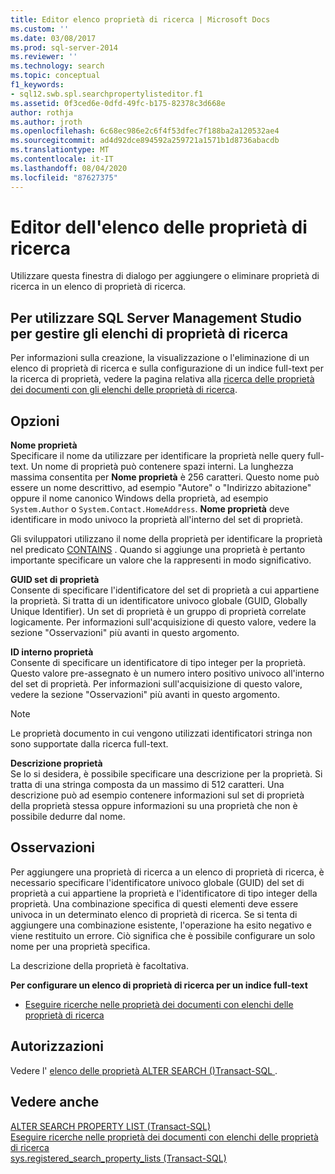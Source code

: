 ```yaml
---
title: Editor elenco proprietà di ricerca | Microsoft Docs
ms.custom: ''
ms.date: 03/08/2017
ms.prod: sql-server-2014
ms.reviewer: ''
ms.technology: search
ms.topic: conceptual
f1_keywords:
- sql12.swb.spl.searchpropertylisteditor.f1
ms.assetid: 0f3ced6e-0dfd-49fc-b175-82378c3d668e
author: rothja
ms.author: jroth
ms.openlocfilehash: 6c68ec986e2c6f4f53dfec7f188ba2a120532ae4
ms.sourcegitcommit: ad4d92dce894592a259721a1571b1d8736abacdb
ms.translationtype: MT
ms.contentlocale: it-IT
ms.lasthandoff: 08/04/2020
ms.locfileid: "87627375"
---
```

# <a name="search-property-list-editor"></a>Editor dell'elenco delle proprietà di ricerca
  Utilizzare questa finestra di dialogo per aggiungere o eliminare proprietà di ricerca in un elenco di proprietà di ricerca.  
  
## <a name="to-use-sql-server-management-studio-to-manage-search-property-lists"></a>Per utilizzare SQL Server Management Studio per gestire gli elenchi di proprietà di ricerca  
 Per informazioni sulla creazione, la visualizzazione o l'eliminazione di un elenco di proprietà di ricerca e sulla configurazione di un indice full-text per la ricerca di proprietà, vedere la pagina relativa alla [ricerca delle proprietà dei documenti con gli elenchi delle proprietà di ricerca](../relational-databases/search/search-document-properties-with-search-property-lists.md).  
  
## <a name="options"></a>Opzioni  
 **Nome proprietà**  
 Specificare il nome da utilizzare per identificare la proprietà nelle query full-text. Un nome di proprietà può contenere spazi interni. La lunghezza massima consentita per **Nome proprietà** è 256 caratteri. Questo nome può essere un nome descrittivo, ad esempio "Autore" o "Indirizzo abitazione" oppure il nome canonico Windows della proprietà, ad esempio `System.Author` o `System.Contact.HomeAddress`. **Nome proprietà** deve identificare in modo univoco la proprietà all'interno del set di proprietà.  
  
 Gli sviluppatori utilizzano il nome della proprietà per identificare la proprietà nel predicato [CONTAINS](/sql/t-sql/queries/contains-transact-sql) . Quando si aggiunge una proprietà è pertanto importante specificare un valore che la rappresenti in modo significativo.  
  
 **GUID set di proprietà**  
 Consente di specificare l'identificatore del set di proprietà a cui appartiene la proprietà. Si tratta di un identificatore univoco globale (GUID, Globally Unique Identifier). Un set di proprietà è un gruppo di proprietà correlate logicamente. Per informazioni sull'acquisizione di questo valore, vedere la sezione "Osservazioni" più avanti in questo argomento.  
  
 **ID interno proprietà**  
 Consente di specificare un identificatore di tipo integer per la proprietà. Questo valore pre-assegnato è un numero intero positivo univoco all'interno del set di proprietà. Per informazioni sull'acquisizione di questo valore, vedere la sezione "Osservazioni" più avanti in questo argomento.  
  
> [!NOTE]  
>  Le proprietà documento in cui vengono utilizzati identificatori stringa non sono supportate dalla ricerca full-text.  
  
 **Descrizione proprietà**  
 Se lo si desidera, è possibile specificare una descrizione per la proprietà. Si tratta di una stringa composta da un massimo di 512 caratteri. Una descrizione può ad esempio contenere informazioni sul set di proprietà della proprietà stessa oppure informazioni su una proprietà che non è possibile dedurre dal nome.  
  
## <a name="remarks"></a>Osservazioni  
 Per aggiungere una proprietà di ricerca a un elenco di proprietà di ricerca, è necessario specificare l'identificatore univoco globale (GUID) del set di proprietà a cui appartiene la proprietà e l'identificatore di tipo integer della proprietà. Una combinazione specifica di questi elementi deve essere univoca in un determinato elenco di proprietà di ricerca. Se si tenta di aggiungere una combinazione esistente, l'operazione ha esito negativo e viene restituito un errore. Ciò significa che è possibile configurare un solo nome per una proprietà specifica.  
  
 La descrizione della proprietà è facoltativa.  
  
 **Per configurare un elenco di proprietà di ricerca per un indice full-text**  
  
-   [Eseguire ricerche nelle proprietà dei documenti con elenchi delle proprietà di ricerca](../relational-databases/search/search-document-properties-with-search-property-lists.md)  
  
## <a name="permissions"></a>Autorizzazioni  
 Vedere l' [elenco delle proprietà ALTER SEARCH &#40;&#41;Transact-SQL ](/sql/t-sql/statements/alter-search-property-list-transact-sql).  
  
## <a name="see-also"></a>Vedere anche  
 [ALTER SEARCH PROPERTY LIST &#40;Transact-SQL&#41;](/sql/t-sql/statements/alter-search-property-list-transact-sql)   
 [Eseguire ricerche nelle proprietà dei documenti con elenchi delle proprietà di ricerca](../relational-databases/search/search-document-properties-with-search-property-lists.md)   
 [sys.registered_search_property_lists &#40;Transact-SQL&#41;](/sql/relational-databases/system-catalog-views/sys-registered-search-property-lists-transact-sql)  
  
  
